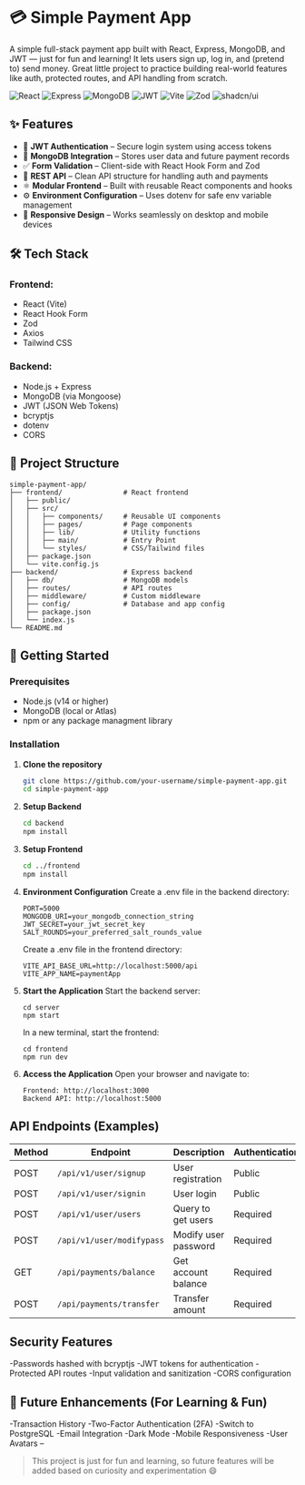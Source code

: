 # 💳 Simple Payment App

A simple full-stack payment app built with React, Express, MongoDB, and JWT — just for fun and learning! It lets users sign up, log in, and (pretend to) send money. Great little project to practice building real-world features like auth, protected routes, and API handling from scratch.

![React](https://img.shields.io/badge/React-blue)
![Express](https://img.shields.io/badge/Express-green)
![MongoDB](https://img.shields.io/badge/MongoDB-success)
![JWT](https://img.shields.io/badge/JWT-Authentication-orange)
![Vite](https://img.shields.io/badge/Vite-purple)
![Zod](https://img.shields.io/badge/Zod-Validation-yellow)
![shadcn/ui](https://img.shields.io/badge/ShadCN-UI%20Components-9cf)

## ✨ Features

- 🔐 **JWT Authentication** – Secure login system using access tokens
- 🧾 **MongoDB Integration** – Stores user data and future payment records
- ✅ **Form Validation** – Client-side with React Hook Form and Zod
- 🔗 **REST API** – Clean API structure for handling auth and payments
- ⚛️ **Modular Frontend** – Built with reusable React components and hooks
- ⚙️ **Environment Configuration** – Uses dotenv for safe env variable management
- 💫 **Responsive Design** – Works seamlessly on desktop and mobile devices

## 🛠️ Tech Stack

### Frontend:
- React (Vite)
- React Hook Form
- Zod
- Axios
- Tailwind CSS

### Backend:
- Node.js + Express
- MongoDB (via Mongoose)
- JWT (JSON Web Tokens)
- bcryptjs
- dotenv
- CORS

## 📁 Project Structure
```plaintext
simple-payment-app/
├── frontend/               # React frontend
│   ├── public/
│   ├── src/
│   │   ├── components/     # Reusable UI components
│   │   ├── pages/          # Page components
│   │   ├── lib/            # Utility functions
│   │   ├── main/           # Entry Point
│   │   └── styles/         # CSS/Tailwind files
│   ├── package.json
│   └── vite.config.js
├── backend/                # Express backend
│   ├── db/                 # MongoDB models
│   ├── routes/             # API routes
│   ├── middleware/         # Custom middleware
│   ├── config/             # Database and app config
│   ├── package.json
│   └── index.js
└── README.md
```

## 🚀 Getting Started

### Prerequisites

- Node.js (v14 or higher)
- MongoDB (local or Atlas)
- npm or any package managment library

### Installation

1. **Clone the repository**
   ```bash
   git clone https://github.com/your-username/simple-payment-app.git
   cd simple-payment-app
    ```
2. **Setup Backend**
    ```bash
    cd backend
    npm install
    ```
3. **Setup Frontend**
    ```bash
    cd ../frontend
    npm install
    ```
4. **Environment Configuration**
    Create a .env file in the backend directory:
    ```
    PORT=5000
    MONGODB_URI=your_mongodb_connection_string
    JWT_SECRET=your_jwt_secret_key
    SALT_ROUNDS=your_preferred_salt_rounds_value
    ```
    Create a .env file in the frontend directory:
    ```
    VITE_API_BASE_URL=http://localhost:5000/api
    VITE_APP_NAME=paymentApp
    ```
5. **Start the Application**
    Start the backend server:
    ```
    cd server
    npm start
    ```
    In a new terminal, start the frontend:
    ```
    cd frontend
    npm run dev
    ```
6. **Access the Application**
    Open your browser and navigate to:
    ```
    Frontend: http://localhost:3000
    Backend API: http://localhost:5000
    ```

## API Endpoints (Examples)
| Method | Endpoint                   | Description             | Authentication |
|--------|----------------------------|-------------------------|----------------|
| POST   | `/api/v1/user/signup`      | User registration       | Public         |
| POST   | `/api/v1/user/signin`      | User login              | Public         |
| POST   | `/api/v1/user/users`       | Query to get users      | Required       |
| POST   | `/api/v1/user/modifypass`  | Modify user password    | Required       |
| GET    | `/api/payments/balance`    | Get account balance     | Required       |
| POST   | `/api/payments/transfer`   | Transfer amount         | Required       |

## Security Features
-Passwords hashed with bcryptjs
-JWT tokens for authentication
-Protected API routes
-Input validation and sanitization
-CORS configuration

## 🚀 Future Enhancements (For Learning & Fun)

-Transaction History
-Two-Factor Authentication (2FA)
-Switch to PostgreSQL
-Email Integration
-Dark Mode
-Mobile Responsiveness
-User Avatars –

> This project is just for fun and learning, so future features will be added based on curiosity and experimentation 😄
